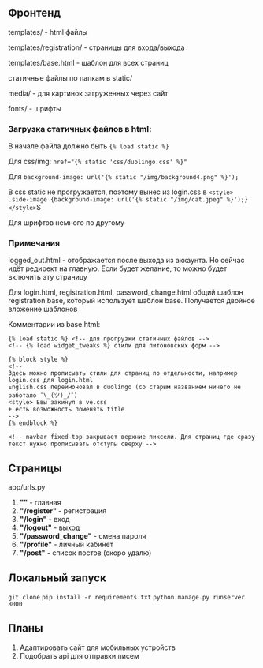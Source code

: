 ## Фронтенд
templates/ - html файлы

templates/registration/ - страницы для входа/выхода

templates/base.html - шаблон для всех страниц 

статичные файлы по папкам в static/

media/ - для картинок загруженных через сайт

fonts/ - шрифты

### Загрузка статичных файлов в html:

В начале файла должно быть `{% load static %}`

Для css/img: `href="{% static 'css/duolingo.css' %}"`

Для `background-image: url('{% static "/img/background4.png" %}');`

В css static не прогружается, поэтому вынес из login.css в
`<style> .side-image {background-image: url('{% static "/img/cat.jpeg" %}');} </style>`S

Для шрифтов немного по другому


### Примечания

logged_out.html - отображается после выхода из аккаунта. Но сейчас идёт редирект на главную. Если будет желание, то можно будет включить эту страницу

Для login.html, registration.html, password_change.html общий шаблон registration.base, который использует шаблон base. Получается двойное вложение шаблонов

Комментарии из base.html:

    {% load static %} <!-- для прогрузки статичных файлов -->
    <!-- {% load widget_tweaks %} стили для питоновских форм -->    

    {% block style %} 
    <!-- 
    Здесь можно прописывть стили для страниц по отдельности, например login.css для login.html
    English.css переимоновал в duolingo (со старым названием ничего не работало ¯\_(ツ)_/¯)
    <style> Евы закинул в ve.css
    + есть возможность поменять title
    -->
    {% endblock %}

    <!-- navbar fixed-top закрывает верхние пиксели. Для страниц где сразу текст нужно прописывать отступы сверху -->
    
<!-- footer not fixed-down будет посреди страницы с малым количеством элементов (пример /profile) - нужно чтобы он был снизу-->
    

## Страницы
app/urls.py
1. **""** - главная
2. **"/register"** - регистрация
3. **"/login"** - вход
4. **"/logout"** - выход
5. **"/password_change"** - смена пароля
6. **"/profile"** - личный кабинет
7. **"/post"** - список постов (скоро удалю)

## Локальный запуск 
`git clone`
`pip install -r requirements.txt`
`python manage.py runserver 8000`

## Планы
1. Адаптировать сайт для мобильных устройств
2. Подобрать api для отправки писем
